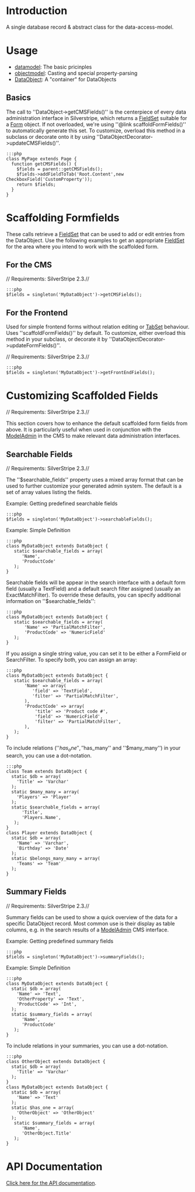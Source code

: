 # Introduction

A single database record & abstract class for the data-access-model. 

# Usage

*  [datamodel](datamodel): The basic pricinples
*  [objectmodel](objectmodel): Casting and special property-parsing
*  [DataObject](http://api.silverstripe.org/trunk/sapphire/model/DataObject.html): A "container" for DataObjects

## Basics

The call to ''DataObject->getCMSFields()'' is the centerpiece of every data administration interface in Silverstripe, which returns a [FieldSet](http://api.silverstripe.org/trunk/forms/core/FieldSet.html) suitable for a [Form](http://api.silverstripe.org/trunk/forms/core/Form.html) object. If not overloaded, we're using ''@link scaffoldFormFields()'' to automatically generate this set. To customize, overload this method in a subclass or decorate onto it by using ''DataObjectDecorator->updateCMSFields()''.

	:::php
	class MyPage extends Page {
	  function getCMSFields() {
	    $fields = parent::getCMSFields();
	    $fields->addFieldToTab('Root.Content',new CheckboxField('CustomProperty'));
	    return $fields;
	  }
	}


# Scaffolding Formfields

These calls retrieve a [FieldSet](http://api.silverstripe.org/trunk/forms/core/FieldSet.html) that can be used to add or edit entries from the DataObject.  Use the following examples to get an appropriate [FieldSet](http://api.silverstripe.org/trunk/forms/core/FieldSet.html) for the area where you intend to work with the scaffolded form.

## For the CMS

// Requirements: SilverStripe 2.3.//

	:::php
	$fields = singleton('MyDataObject')->getCMSFields();


## For the Frontend

Used for simple frontend forms without relation editing or [TabSet](TabSet) behaviour. Uses ''scaffoldFormFields()'' by default. To customize, either overload this method in your subclass, or decorate it by ''DataObjectDecorator->updateFormFields()''.

// Requirements: SilverStripe 2.3.//

	:::php
	$fields = singleton('MyDataObject')->getFrontEndFields();


# Customizing Scaffolded Fields

// Requirements: SilverStripe 2.3.//

This section covers how to enhance the default scaffolded form fields from above.  It is particularly useful when used in conjunction with the [ModelAdmin](ModelAdmin) in the CMS to make relevant data administration interfaces.


## Searchable Fields

// Requirements: SilverStripe 2.3.//

The ''$searchable_fields'' property uses a mixed array format that can be used to further customize your generated admin system. The default is a set of array values listing the fields.

Example: Getting predefined searchable fields

	:::php
	$fields = singleton('MyDataObject')->searchableFields();


Example: Simple Definition

	:::php
	class MyDataObject extends DataObject {
	   static $searchable_fields = array(
	      'Name',
	      'ProductCode'
	   );
	}


Searchable fields will be appear in the search interface with a default form field (usually a TextField) and a default search filter assigned (usually an ExactMatchFilter). To override these defaults, you can specify additional information on ''$searchable_fields'':

	:::php
	class MyDataObject extends DataObject {
	   static $searchable_fields = array(
	       'Name' => 'PartialMatchFilter',
	       'ProductCode' => 'NumericField'
	   );
	}


If you assign a single string value, you can set it to be either a FormField or SearchFilter. To specify both, you can assign an array:

	:::php
	class MyDataObject extends DataObject {
	   static $searchable_fields = array(
	       'Name' => array(
	          'field' => 'TextField',
	          'filter' => 'PartialMatchFilter',
	       ),
	       'ProductCode' => array(
	           'title' => 'Product code #',
	           'field' => 'NumericField',
	           'filter' => 'PartialMatchFilter',
	       ),
	   );
	}


To include relations (''$has_one'', ''$has_many'' and ''$many_many'') in your search, you can use a dot-notation.

	:::php
	class Team extends DataObject {
	  static $db = array(
	    'Title' => 'Varchar'
	  );
	  static $many_many = array(
	    'Players' => 'Player'
	  );
	  static $searchable_fields = array(
	      'Title',
	      'Players.Name',
	   );
	}
	class Player extends DataObject {
	  static $db = array(
	    'Name' => 'Varchar',
	    'Birthday' => 'Date'
	  );
	  static $belongs_many_many = array(
	    'Teams' => 'Team'
	  );
	}


## Summary Fields

// Requirements: SilverStripe 2.3.//

Summary fields can be used to show a quick overview of the data for a specific DataObject record. Most common use is their display as table columns, e.g. in the search results of a [ModelAdmin](ModelAdmin) CMS interface.

Example: Getting predefined summary fields

	:::php
	$fields = singleton('MyDataObject')->summaryFields();


Example: Simple Definition

	:::php
	class MyDataObject extends DataObject {
	  static $db = array(
	    'Name' => 'Text',
	    'OtherProperty' => 'Text',
	    'ProductCode' => 'Int',
	  ); 
	  static $summary_fields = array(
	      'Name',
	      'ProductCode'
	   );
	}


To include relations in your summaries, you can use a dot-notation.

	:::php
	class OtherObject extends DataObject {
	  static $db = array(
	    'Title' => 'Varchar'
	  );
	}
	class MyDataObject extends DataObject {
	  static $db = array(
	    'Name' => 'Text'
	  );
	  static $has_one = array(
	    'OtherObject' => 'OtherObject'
	  );
	   static $summary_fields = array(
	      'Name',
	      'OtherObject.Title'
	   );
	}


# API Documentation

[Click here for the API documentation](http://api.silverstripe.org/trunk/sapphire/core/DataObject.html).
